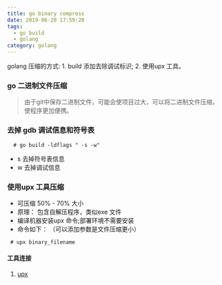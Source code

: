 ```yaml
---
title: go binary compress
date: 2019-06-20 17:59:20
tags: 
  - go build
  - golang
category: golang
---
```


golang 压缩的方式: 1. build 添加去除调试标识; 2. 使用upx 工具。
<!--more-->

### go 二进制文件压缩
> 由于git中保存二进制文件，可能会使项目过大，可以将二进制文件压缩，使程序更加便携。

### 去掉 gdb 调试信息和符号表

```shell
  # go build -ldflags " -s -w"
```

 - s 去掉符号表信息
 - w 去掉调试信息

### 使用upx 工具压缩

 - 可压缩 50% - 70% 大小
 - 原理： 包含自解压程序，类似exe 文件
 - 编译机器安装upx 命令;部署环境不需要安装
 - 命令如下： （可以添加参数是文件压缩更小）


 ```shell
  # upx binary_filename
 ```

#### 工具连接


1. [upx](https://upx.github.io/)
